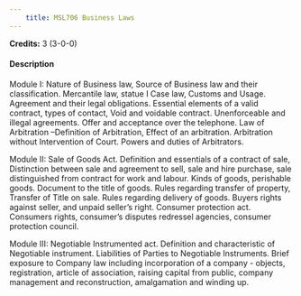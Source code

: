 ```yaml
---
    title: MSL706 Business Laws
---
```

**Credits:** 3 (3-0-0)



#### Description 
Module I: Nature of Business law, Source of Business law and their classification. Mercantile law, statue I Case law, Customs and Usage. Agreement and their legal obligations. Essential elements of a valid contract, types of contact, Void and voidable contract. Unenforceable and illegal agreements. Offer and acceptance over the telephone. Law of Arbitration –Definition of Arbitration, Effect of an arbitration. Arbitration without Intervention of Court. Powers and duties of Arbitrators.

Module II: Sale of Goods Act. Definition and essentials of a contract of sale, Distinction between sale and agreement to sell, sale and hire purchase, sale distinguished from contract for work and labour. Kinds of goods, perishable goods. Document to the title of goods. Rules regarding transfer of property, Transfer of Title on sale. Rules regarding delivery of goods. Buyers rights against seller, and unpaid seller’s right. Consumer protection act. Consumers rights, consumer’s disputes redressel agencies, consumer protection council.

Module III: Negotiable Instrumented act. Definition and characteristic of Negotiable instrument. Liabilities of Parties to Negotiable Instruments. Brief exposure to Company law including incorporation of a company - objects, registration, article of association, raising capital from public, company management and reconstruction, amalgamation and winding up.